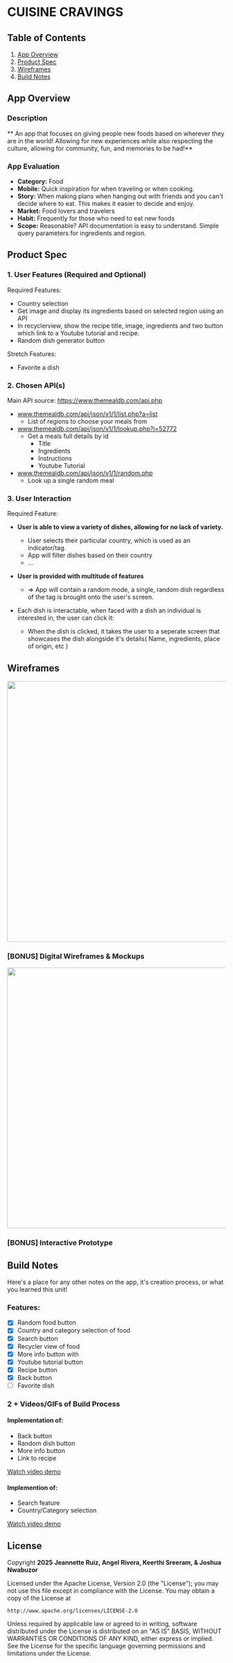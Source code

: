 

# **CUISINE CRAVINGS**

## Table of Contents

1. [App Overview](#App-Overview)
1. [Product Spec](#Product-Spec)
1. [Wireframes](#Wireframes)
1. [Build Notes](#Build-Notes)

## App Overview

### Description 

**
An app that focuses on giving people new foods based on wherever they are in the world! Allowing for new experiences while also respecting the culture, allowing for community, fun, and memories to be had!**

### App Evaluation

<!-- Evaluation of your app across the following attributes -->

- **Category:** Food
- **Mobile:** Quick inspiration for when traveling or when cooking.
- **Story:** When making plans when hanging out with friends and you can't decide where to eat. This makes it easier to decide and enjoy.
- **Market:** Food lovers and travelers
- **Habit:** Frequently for those who need to eat new foods
- **Scope:** Reasonable? API documentation is easy to understand. Simple query parameters for ingredients and region.

## Product Spec

### 1. User Features (Required and Optional)

Required Features:

- Country selection
- Get image and display its ingredients based on selected region using an API
- In recyclerview, show the recipe title, image, ingredients and two button which link to a Youtube tutorial and recipe.
- Random dish generator button

Stretch Features:

- Favorite a dish

### 2. Chosen API(s)

Main API source: https://www.themealdb.com/api.php
- www.themealdb.com/api/json/v1/1/list.php?a=list
    - List of regions to choose your meals from
- www.themealdb.com/api/json/v1/1/lookup.php?i=52772
  - Get a meals full details by id
      - Title
      - Ingredients
      - Instructions
      - Youtube Tutorial
- www.themealdb.com/api/json/v1/1/random.php
    - Look up a single random meal

### 3. User Interaction

Required Feature:

- **User is able to view a variety of dishes, allowing for no lack of variety.**
    - User selects their particular country, which is used as an indicator/tag.
  -  App will filter dishes based on their country
  - ...
- **User is provided with multitude of features**
  - => App will contain a random mode, a single, random dish regardless of the tag is brought onto the user's screen.

- Each dish is interactable, when faced with a dish an individual is interested in, the user can click it:
    - When the dish is clicked, it takes the user to a seperate screen that showcases the dish alongside it's details( Name, ingredients, place of origin, etc )

## Wireframes


<img src="https://i.imgur.com/0QGtRo5.png" height=600>

### [BONUS] Digital Wireframes & Mockups

<img src="https://i.imgur.com/kVILgoY.png" height=600>



### [BONUS] Interactive Prototype

## Build Notes

Here's a place for any other notes on the app, it's creation 
process, or what you learned this unit!  

### Features:
- [x] Random food button
- [x] Country and category selection of food
- [x] Search button
- [x] Recycler view of food
- [x] More info button with 
- [x] Youtube tutorial button 
- [x] Recipe button 
- [x] Back button
- [ ] Favorite dish

### 2 + Videos/GIFs of Build Process

#### Implementation of: 
- Back button 
- Random dish button 
- More info button  
- Link to recipe

[Watch video demo](https://imgur.com/gallery/joshua-nwabuzor-cuisine-cravings-surprise-button-android-capstone-9s2dpBG)




#### Implemention of:
- Search feature
- Country/Category selection

[Watch video demo](https://imgur.com/gallery/and101-final-program-gif-EZMCgZP#glerN9V)


## License

Copyright **2025** **Jeannette Ruiz, Angel Rivera, Keerthi Sreeram, & Joshua Nwabuzor**

Licensed under the Apache License, Version 2.0 (the "License");
you may not use this file except in compliance with the License.
You may obtain a copy of the License at

    http://www.apache.org/licenses/LICENSE-2.0

Unless required by applicable law or agreed to in writing, software
distributed under the License is distributed on an "AS IS" BASIS,
WITHOUT WARRANTIES OR CONDITIONS OF ANY KIND, either express or implied.
See the License for the specific language governing permissions and
limitations under the License.
